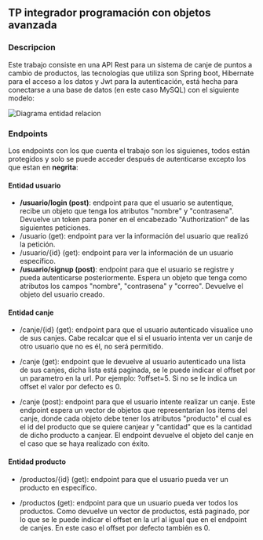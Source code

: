 
## TP integrador programación con objetos avanzada

### Descripcion 

Este trabajo consiste en una API Rest para un sistema de canje de puntos a cambio de productos, las tecnologías que utiliza son Spring boot, Hibernate para el acceso a los datos y Jwt para la autenticación, está hecha para conectarse a una base de datos (en este caso MySQL) con el siguiente modelo:
 
![Diagrama entidad relacion](http://www.plantuml.com/plantuml/png/VP5FQm8n4CNl-HI3bzQ2Og6zB292eL1wwQNd4fFHdRgRf9E98gxVlHlNnVuHRvDvx_5xipkFebbINQaRACaYI8aGWnTrV1bYKw5gHRtnP26mNrHOHzYIbA3Tga8BXlqsmX9HL5oJ2vfr3HKvb5r0y2obLmgTaEnWyCRU9YD-03f2WBq2k2Fx4Kxh0iW9JAShTCXQqCvc2c0qoZQBqJ05GzuLiD5iIistzvF9C8l6nrCwlzhPh0iGShkyEPpvxp5ffWwVUdhgbjVWpjSBnZFtuN7OEfEZhuJPbXiuOHtHwL-kJc96VoqSaXCV2_ZJzacxJpnsDNrNarTNclu_v_crOoonXHTWM_zFnejWVKJGHKHEN_v9lTHze3OaPBNjRqXDCnxxlL4c3ysU51ryEpH1pT7PL5VV)

### Endpoints 

Los endpoints con los que cuenta el trabajo son los siguienes, todos están protegidos y solo se puede acceder después de autenticarse excepto los que estan en **negrita**:

#### Entidad usuario

* **/usuario/login (post)**: endpoint para que el usuario se autentique, recibe un objeto que tenga los atributos "nombre" y "contrasena". Devuelve un token para poner en el encabezado "Authorization" de las siguientes peticiones.
* /usuario (get): endpoint para ver la información del usuario que realizó la petición.
* /usuario/{id} (get): endpoint para ver la información de un usuario específico.
* **/usuario/signup (post)**: endpoint para que el usuario se registre y pueda autenticarse posteriormente. Espera un objeto que tenga como atributos los campos "nombre", "contrasena" y "correo". Devuelve el objeto del usuario creado.

#### Entidad canje 

* /canje/{id} (get): endpoint para que el usuario autenticado visualice uno de sus canjes. Cabe recalcar que el si el usuario intenta ver un canje de otro usuario que no es él, no será permitido.

* /canje (get): endpoint que le devuelve al usuario autenticado una lista de sus canjes, dicha lista está paginada, se le puede indicar el offset por un parametro en la url. Por ejemplo: ?offset=5. Si no se le indica un offset el valor por defecto es 0.

* /canje (post): endpoint para que el usuario intente realizar un canje. Este endpoint espera un vector de objetos que representarían los items del canje, donde cada objeto debe tener los atributos "producto" el cual es el id del producto que se quiere canjear y "cantidad" que es la cantidad de dicho producto a canjear. El endpoint devuelve el objeto del canje en el caso que se haya realizado con éxito.

#### Entidad producto

* /productos/{id} (get): endpoint para que el usuario pueda ver un producto en específico.

* /productos (get): endpoint para que un usuario pueda ver todos los productos. Como devuelve un vector de productos, está paginado, por lo que se le puede indicar el offset en la url al igual que en el endpoint de canjes. En este caso el offset por defecto también es 0.



